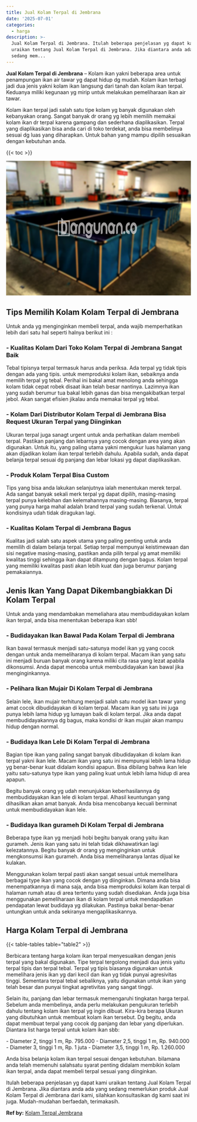 ```yaml
---
title: Jual Kolam Terpal di Jembrana
date: '2025-07-01'
categories:
  - harga
description: >-
  Jual Kolam Terpal di Jembrana. Itulah beberapa penjelasan yg dapat kami
  uraikan tentang Jual Kolam Terpal di Jembrana. Jika diantara anda ada yang
  sedang mem...
---
```


**Jual Kolam Terpal di Jembrana** – Kolam ikan yakni beberapa area untuk penampungan ikan air tawar yg dapat hidup dg mudah. Kolam ikan terbagi jadi dua jenis yakni kolam ikan langsung dari tanah dan kolam ikan terpal. Keduanya miliki kegunaan yg mirip untuk melakukan pemeliharaan ikan air tawar.

Kolam ikan terpal jadi salah satu tipe kolam yg banyak digunakan oleh kebanyakan orang. Sangat banyak dr orang yg lebih memilih memakai kolam ikan dr terpal karena gampang dan sederhana diaplikasikan. Terpal yang diaplikasikan bisa anda cari di toko terdekat, anda bisa membelinya sesuai dg luas yang diharapkan. Untuk bahan yang mampu dipilih sesuaikan dengan kebutuhan anda.

{{< toc >}}

![Jual Kolam Terpal di Jembrana](/images/jual-kolam-terpal-20.png)

## Tips Memilih Kolam Kolam Terpal di Jembrana

Untuk anda yg menginginkan membeli terpal, anda wajib memperhatikan lebih dari satu hal seperti halnya berikut ini :

### \- Kualitas Kolam Dari Toko Kolam Terpal di Jembrana Sangat Baik

Tebal tipisnya terpal termasuk harus anda periksa. Ada terpal yg tidak tipis dengan ada yang tipis. untuk memproduksi kolam ikan, sebaiknya anda memilih terpal yg tebal. Perihal ini bakal amat menolong anda sehingga kolam tidak cepat robek disaat ikan telah besar nantinya. Lazimnya ikan yang sudah berumur tua bakal lebih ganas dan bisa mengakibatkan terpal jebol. Akan sangat efisien jikalau anda memakai terpal yg tebal.

### \- Kolam Dari Distributor Kolam Terpal di Jembrana Bisa Request Ukuran Terpal yang Diinginkan

Ukuran terpal juga sanagt urgent untuk anda perhatikan dalam membeli terpal. Pastikan panjang dan lebarnya yang cocok dengan area yang akan digunakan. Untuk itu, yang paling utama yakni mengukur luas halaman yang akan dijadikan kolam ikan terpal terlebih dahulu. Apabila sudah, anda dapat belanja terpal sesuai dg panjang dan lebar lokasi yg dapat diaplikasikan.

### \- Produk Kolam Terpal Bisa Custom

Tips yang bisa anda lakukan selanjutnya ialah menentukan merek terpal. Ada sangat banyak sekali merk terpal yg dapat dipilih, masing-masing terpal punya kelebihan dan kelemahannya masing-masing. Biasanya, terpal yang punya harga mahal adalah brand terpal yang sudah terkenal. Untuk kondisinya udah tidak diragukan lagi.

### \- Kualitas Kolam Terpal di Jembrana Bagus

Kualitas jadi salah satu aspek utama yang paling penting untuk anda memilih di dalam belanja terpal. Setiap terpal mempunyai keistimewaan dan sisi negative masing-masing, pastikan anda pilih terpal yg amat memiliki kwalitas tinggi sehingga ikan dapat ditampung dengan bagus. Kolam terpal yang memiliki kwalitas pasti akan lebih kuat dan juga berumur panjang pemakaiannya.

## Jenis Ikan Yang Dapat Dikembangbiakkan Di Kolam Terpal

Untuk anda yang mendambakan memeliahara atau membudidayakan kolam ikan terpal, anda bisa menentukan beberapa ikan sbb!

### \- Budidayakan Ikan Bawal Pada Kolam Terpal di Jembrana

Ikan bawal termasuk menjadi satu-satunya model ikan yg yang cocok dengan untuk anda memeliharanya di kolam terpal. Macam ikan yang satu ini menjadi buruan banyak orang karena miliki cita rasa yang lezat apabila dikonsumsi. Anda dapat mencoba untuk membudidayakan kan bawal jika menginginkannya.

### \- Pelihara Ikan Mujair Di Kolam Terpal di Jembrana

Selain lele, ikan mujair terhitung menjadi salah satu model ikan tawar yang amat cocok dibudidayakan di kolam terpal. Macam ikan yg satu ini juga punya lebih lama hidup yg lumayan baik di kolam terpal. Jika anda dapat membudidayakannya dg bagus, maka kondisi dr ikan mujair akan mampu hidup dengan normal.

### \- Budidaya Ikan Lele Di Kolam Terpal di Jembrana

Bagian tipe ikan yang paling sangat banyak dibudidayakan di kolam ikan terpal yakni ikan lele. Macam ikan yang satu ini mempunyai lebih lama hidup yg benar-benar kuat didalam kondisi apapun. Bisa dibilang bahwa ikan lele yaitu satu-satunya type ikan yang paling kuat untuk lebih lama hidup di area apapun.

Begitu banyak orang yg udah menunjukkan keberhasilannya dg membudidayakan ikan lele di kolam terpal. Alhasil keuntungan yang dihasilkan akan amat banyak. Anda bisa mencobanya kecuali berminat untuk membudidayakan ikan lele.

### \- Budidaya Ikan gurameh Di Kolam Terpal di Jembrana

Beberapa type ikan yg menjadi hobi begitu banyak orang yaitu ikan gurameh. Jenis ikan yang satu ini telah tidak dikhawatirkan lagi kelezatannya. Begitu banyak dr orang yg menginginkan untuk mengkonsumsi ikan gurameh. Anda bisa memeliharanya lantas dijual ke kulakan.

Menggunakan kolam terpal pasti akan sangat sesuai untuk memelihara berbagai type ikan yang cocok dengan yg diinginkan. Dimana anda bisa menempatkannya di mana saja, anda bisa memproduksi kolam ikan terpal di halaman rumah atau di area tertentu yang sudah disediakan. Anda juga bisa menggunakan pemeliharaan ikan di kolam terpal untuk mendapatkan pendapatan lewat budidaya yg dilakukan. Pastinya bakal benar-benar untungkan untuk anda sekiranya mengaplikasikannya.

## Harga Kolam Terpal di Jembrana

{{< table-tables table="table2" >}}

Berbicara tentang harga kolam ikan terpal menyesuaikan dengan jenis terpal yang bakal digunakan. Tipe terpal tergolong menjadi dua jenis yaitu terpal tipis dan terpal tebal. Terpal yg tipis biasanya digunakan untuk memelihara jenis ikan yg dari kecil dan ikan yg tidak punyai agresivitas tinggi. Sementara terpal tebal sebaliknya, yaitu digunakan untuk ikan yang telah besar dan punyai tingkat agretivitas yang sangat tinggi.

Selain itu, panjang dan lebar termasuk memengaruhi tingkatan harga terpal. Sebelum anda membelinya, anda perlu melakukan pengukuran terlebih dahulu tentang kolam ikan terpal yg ingin dibuat. Kira-kira berapa Ukuran yang dibutuhkan untuk membuat kolam ikan tersebut. Dg begitu, anda dapat membuat terpal yang cocok dg panjang dan lebar yang diperlukan. Diantara list harga terpal untuk kolam ikan sbb:

\- Diameter 2, tinggi 1 m, Rp. 795.000 - Diameter 2,5, tinggi 1 m, Rp. 940.000 - Diameter 3, tinggi 1 m, Rp. 1 juta - Diameter 3,5, tinggi 1 m, Rp. 1.260.000

Anda bisa belanja kolam ikan terpal sesuai dengan kebutuhan. bilamana anda telah memenuhi salahsatu syarat penting didalam membikin kolam ikan terpal, anda dapat membeli terpal sesuai yang diinginkan.

Itulah beberapa penjelasan yg dapat kami uraikan tentang Jual Kolam Terpal di Jembrana. Jika diantara anda ada yang sedang memerlukan produk Jual Kolam Terpal di Jembrana dari kami, silahkan konsultasikan dg kami saat ini juga. Mudah-mudahan berfaedah, terimakasih.

**Ref by:** [Kolam Terpal Jembrana](https://id.wikipedia.org/wiki/Kolam)

